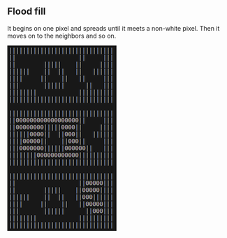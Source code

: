 ## Flood fill

It begins on one pixel and spreads until it meets a non-white pixel.
Then it moves on to the neighbors and so on.

![Flood fill](https://github.com/minte9/algorithms-pages/blob/main/main/applications/flood_fill/image.png)
